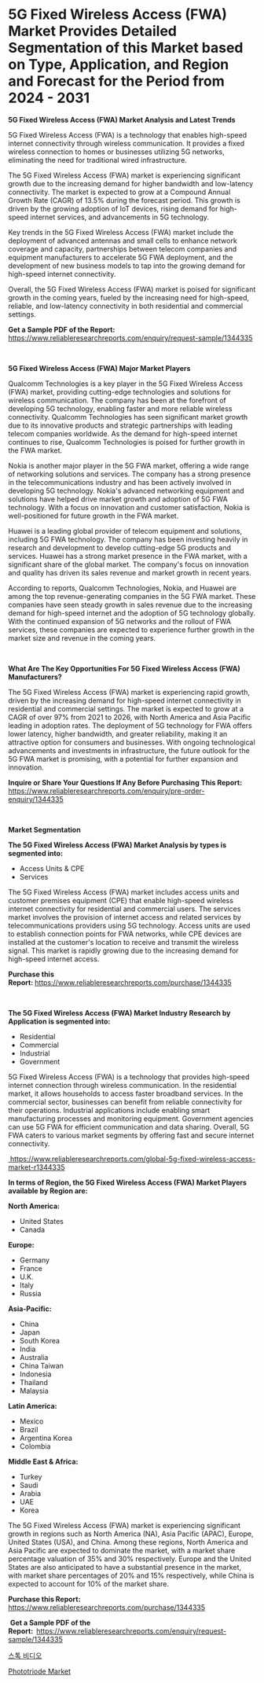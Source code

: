 <p><h1>5G Fixed Wireless Access (FWA) Market Provides Detailed Segmentation of this Market based on Type, Application, and Region and Forecast for the Period from 2024 - 2031</h1></p><p><strong>5G Fixed Wireless Access (FWA) Market Analysis and Latest Trends</strong></p>
<p><p>5G Fixed Wireless Access (FWA) is a technology that enables high-speed internet connectivity through wireless communication. It provides a fixed wireless connection to homes or businesses utilizing 5G networks, eliminating the need for traditional wired infrastructure.</p><p>The 5G Fixed Wireless Access (FWA) market is experiencing significant growth due to the increasing demand for higher bandwidth and low-latency connectivity. The market is expected to grow at a Compound Annual Growth Rate (CAGR) of 13.5% during the forecast period. This growth is driven by the growing adoption of IoT devices, rising demand for high-speed internet services, and advancements in 5G technology.</p><p>Key trends in the 5G Fixed Wireless Access (FWA) market include the deployment of advanced antennas and small cells to enhance network coverage and capacity, partnerships between telecom companies and equipment manufacturers to accelerate 5G FWA deployment, and the development of new business models to tap into the growing demand for high-speed internet connectivity.</p><p>Overall, the 5G Fixed Wireless Access (FWA) market is poised for significant growth in the coming years, fueled by the increasing need for high-speed, reliable, and low-latency connectivity in both residential and commercial settings.</p></p>
<p><strong>Get a Sample PDF of the Report:&nbsp;</strong> <a href="https://www.reliableresearchreports.com/enquiry/request-sample/1344335">https://www.reliableresearchreports.com/enquiry/request-sample/1344335</a></p>
<p>&nbsp;</p>
<p><strong>5G Fixed Wireless Access (FWA) Major Market Players</strong></p>
<p><p>Qualcomm Technologies is a key player in the 5G Fixed Wireless Access (FWA) market, providing cutting-edge technologies and solutions for wireless communication. The company has been at the forefront of developing 5G technology, enabling faster and more reliable wireless connectivity. Qualcomm Technologies has seen significant market growth due to its innovative products and strategic partnerships with leading telecom companies worldwide. As the demand for high-speed internet continues to rise, Qualcomm Technologies is poised for further growth in the FWA market.</p><p>Nokia is another major player in the 5G FWA market, offering a wide range of networking solutions and services. The company has a strong presence in the telecommunications industry and has been actively involved in developing 5G technology. Nokia's advanced networking equipment and solutions have helped drive market growth and adoption of 5G FWA technology. With a focus on innovation and customer satisfaction, Nokia is well-positioned for future growth in the FWA market.</p><p>Huawei is a leading global provider of telecom equipment and solutions, including 5G FWA technology. The company has been investing heavily in research and development to develop cutting-edge 5G products and services. Huawei has a strong market presence in the FWA market, with a significant share of the global market. The company's focus on innovation and quality has driven its sales revenue and market growth in recent years.</p><p>According to reports, Qualcomm Technologies, Nokia, and Huawei are among the top revenue-generating companies in the 5G FWA market. These companies have seen steady growth in sales revenue due to the increasing demand for high-speed internet and the adoption of 5G technology globally. With the continued expansion of 5G networks and the rollout of FWA services, these companies are expected to experience further growth in the market size and revenue in the coming years.</p></p>
<p>&nbsp;</p>
<p><strong>What Are The Key Opportunities For 5G Fixed Wireless Access (FWA) Manufacturers?</strong></p>
<p><p>The 5G Fixed Wireless Access (FWA) market is experiencing rapid growth, driven by the increasing demand for high-speed internet connectivity in residential and commercial settings. The market is expected to grow at a CAGR of over 97% from 2021 to 2026, with North America and Asia Pacific leading in adoption rates. The deployment of 5G technology for FWA offers lower latency, higher bandwidth, and greater reliability, making it an attractive option for consumers and businesses. With ongoing technological advancements and investments in infrastructure, the future outlook for the 5G FWA market is promising, with a potential for further expansion and innovation.</p></p>
<p><strong>Inquire or Share Your Questions If Any Before Purchasing This Report:</strong> <a href="https://www.reliableresearchreports.com/enquiry/pre-order-enquiry/1344335">https://www.reliableresearchreports.com/enquiry/pre-order-enquiry/1344335</a></p>
<p>&nbsp;</p>
<p><strong>Market Segmentation</strong></p>
<p><strong>The 5G Fixed Wireless Access (FWA) Market Analysis by types is segmented into:</strong></p>
<p><ul><li>Access Units & CPE</li><li>Services</li></ul></p>
<p><p>The 5G Fixed Wireless Access (FWA) market includes access units and customer premises equipment (CPE) that enable high-speed wireless internet connectivity for residential and commercial users. The services market involves the provision of internet access and related services by telecommunications providers using 5G technology. Access units are used to establish connection points for FWA networks, while CPE devices are installed at the customer's location to receive and transmit the wireless signal. This market is rapidly growing due to the increasing demand for high-speed internet access.</p></p>
<p><strong>Purchase this Report:&nbsp;</strong><a href="https://www.reliableresearchreports.com/purchase/1344335">https://www.reliableresearchreports.com/purchase/1344335</a></p>
<p>&nbsp;</p>
<p><strong>The 5G Fixed Wireless Access (FWA) Market Industry Research by Application is segmented into:</strong></p>
<p><ul><li>Residential</li><li>Commercial</li><li>Industrial</li><li>Government</li></ul></p>
<p><p>5G Fixed Wireless Access (FWA) is a technology that provides high-speed internet connection through wireless communication. In the residential market, it allows households to access faster broadband services. In the commercial sector, businesses can benefit from reliable connectivity for their operations. Industrial applications include enabling smart manufacturing processes and monitoring equipment. Government agencies can use 5G FWA for efficient communication and data sharing. Overall, 5G FWA caters to various market segments by offering fast and secure internet connectivity.</p></p>
<p><a href="https://www.reliableresearchreports.com/global-5g-fixed-wireless-access-market-r1344335">&nbsp;https://www.reliableresearchreports.com/global-5g-fixed-wireless-access-market-r1344335</a></p>
<p><strong>In terms of Region, the 5G Fixed Wireless Access (FWA) Market Players available by Region are:</strong></p>
<p>
    <p> <strong> North America: </strong>
        <ul>
            <li>United States</li>
            <li>Canada</li>
        </ul>
        </p> 
    <p> <strong> Europe: </strong>
        <ul>
            <li>Germany</li>
            <li>France</li>
            <li>U.K.</li>
            <li>Italy</li>
            <li>Russia</li>
        </ul>
        </p> 
    <p> <strong> Asia-Pacific: </strong>
        <ul>
            <li>China</li>
            <li>Japan</li>
            <li>South Korea</li>
            <li>India</li>
            <li>Australia</li>
            <li>China Taiwan</li>
            <li>Indonesia</li>
            <li>Thailand</li>
            <li>Malaysia</li>
        </ul>
        </p> 
    <p> <strong> Latin America: </strong>
        <ul>
            <li>Mexico</li>
            <li>Brazil</li>
            <li>Argentina Korea</li>
            <li>Colombia</li>
        </ul>
        </p> 
    <p> <strong> Middle East & Africa: </strong>
        <ul>
            <li>Turkey</li>
            <li>Saudi</li>
            <li>Arabia</li>
            <li>UAE</li>
            <li>Korea</li>
        </ul>
    </p>
    </p>
<p><p>The 5G Fixed Wireless Access (FWA) market is experiencing significant growth in regions such as North America (NA), Asia Pacific (APAC), Europe, United States (USA), and China. Among these regions, North America and Asia Pacific are expected to dominate the market, with a market share percentage valuation of 35% and 30% respectively. Europe and the United States are also anticipated to have a substantial presence in the market, with market share percentages of 20% and 15% respectively, while China is expected to account for 10% of the market share.</p></p>
<p><strong>Purchase this Report: </strong><a href="https://www.reliableresearchreports.com/purchase/1344335">https://www.reliableresearchreports.com/purchase/1344335</a></p>
<p>&nbsp;<strong>Get a Sample PDF of the Report:&nbsp;&nbsp;</strong><a href="https://www.reliableresearchreports.com/enquiry/request-sample/1344335">https://www.reliableresearchreports.com/enquiry/request-sample/1344335</a></p>
<p><strong></strong></p>
<p><p><a href="https://github.com/mpodehpw07370073/Market-Research-Report-List-3/blob/main/158161243530.md">스톡 비디오</a></p><p><a href="https://github.com/markmellon1/Market-Research-Report-List-1/blob/main/phototriode-market.md">Phototriode Market</a></p></p>